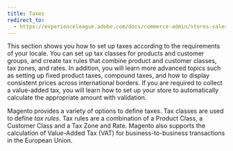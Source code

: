 ```yaml
---
title: Taxes
redirect_to:
  - https://experienceleague.adobe.com/docs/commerce-admin/stores-sales/site-store/taxes/taxes.html
---
```


This section shows you how to set up taxes according to the requirements of your locale. You can set up tax classes for products and customer groups, and create tax rules that combine product and customer classes, tax zones, and rates. In addition, you will learn more advanced topics such as setting up fixed product taxes, compound taxes, and how to display consistent prices across international borders. If you are required to collect a value-added tax, you will learn how to set up your store to automatically calculate the appropriate amount with validation.

Magento provides a variety of options to define taxes. Tax classes are used to define _tax rules_. Tax rules are a combination of a Product Class, a Customer Class and a Tax Zone and Rate. Magento also supports the calculation of Value-Added Tax (VAT) for business-to-business transactions in the European Union.
